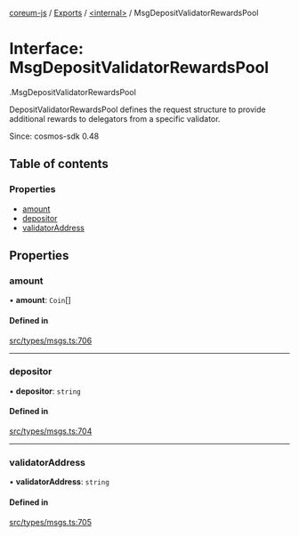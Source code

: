 [coreum-js](../README.md) / [Exports](../modules.md) / [<internal\>](../modules/internal_.md) / MsgDepositValidatorRewardsPool

# Interface: MsgDepositValidatorRewardsPool

[<internal>](../modules/internal_.md).MsgDepositValidatorRewardsPool

DepositValidatorRewardsPool defines the request structure to provide
additional rewards to delegators from a specific validator.

Since: cosmos-sdk 0.48

## Table of contents

### Properties

- [amount](internal_.MsgDepositValidatorRewardsPool.md#amount)
- [depositor](internal_.MsgDepositValidatorRewardsPool.md#depositor)
- [validatorAddress](internal_.MsgDepositValidatorRewardsPool.md#validatoraddress)

## Properties

### amount

• **amount**: `Coin`[]

#### Defined in

[src/types/msgs.ts:706](https://github.com/PulsaraIO/coreum-js/blob/63824e3/src/types/msgs.ts#L706)

___

### depositor

• **depositor**: `string`

#### Defined in

[src/types/msgs.ts:704](https://github.com/PulsaraIO/coreum-js/blob/63824e3/src/types/msgs.ts#L704)

___

### validatorAddress

• **validatorAddress**: `string`

#### Defined in

[src/types/msgs.ts:705](https://github.com/PulsaraIO/coreum-js/blob/63824e3/src/types/msgs.ts#L705)
